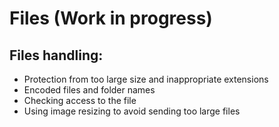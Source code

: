 # Files (Work in progress)



## Files handling:
* Protection from too large size and inappropriate extensions
* Encoded files and folder names
* Checking access to the file
* Using image resizing to avoid sending too large files
